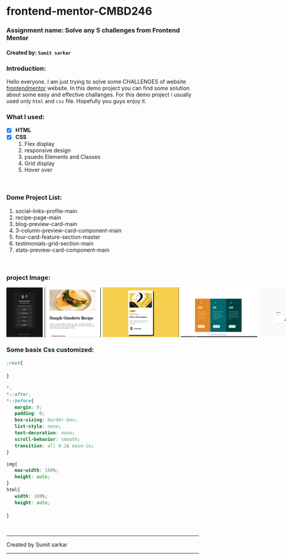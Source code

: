 <!-- ---markdown--  -->
# frontend-mentor-CMBD246
### __Assignment name:__   Solve any 5 challenges from Frontend Mentor
#### Created by: `Sumit sarkar`

### __Introduction__:
Hello everyone. I am just trying to solve some CHALLENGES of  website [frontendmentor] website. In this demo project you can find some solution about some easy and effective challanges. For this demo project i usually used only `html` and `css` file. Hopefully you guys enjoy it.

<!-- ---link--- -->
[frontendmentor]:https://www.frontendmentor.io/home

### What I used:
- [X] __HTML__
- [X] __CSS__   
     1. Flex display
     2. responsive design
     3. psuedo Elements and Classes
     4. Grid display
     5. Hover over
     
<br/>

### Dome Project List:
1. social-links-profile-main
2. recipe-page-main
3. blog-preview-card-main
4. 3-column-preview-card-component-main
5. four-card-feature-section-master
6. testimonials-grid-section-main
7. stats-preview-card-component-main

<br/>

### project Image:
<div style="display:flex; gap:5px">
<img src="./img folder/social-page-main.png" alt="social-links-profile-main" width="200" height="130">

<img src="./img folder/recipe-page-main.png" alt="recipe-page-main" width="200" height="130">

<img src="./img folder/blog-priview-card-main.png" alt="blog-preview-card-main" width="200" height="130">
<img src="./img folder/image4.png" alt="3-column-preview-card-component-main" width="200" height="130">
<img src="./img folder/image 5.png" alt="four-card-feature-section-master
" width="200" height="130">
<img src="./img folder/testimonials-grid-section-main.png" alt="testimonials-grid-section-main
" width="200" height="130">
<img src="./img folder/stats-preview-card-component-main.png" alt="stats-preview-card-component-main
" width="200" height="130">


</div>

### Some basix Css customized:

 ```css
 :root{
   
 }
 ````
 ```css
 *, 
 *::after, 
 *::before{
    margin: 0;
    padding: 0;
    box-sizing: border-box; 
    list-style: none;
    text-decoration: none;
    scroll-behavior: smooth;
    transition: all 0.2s ease-in;   
}
 ````
 ``` css
img{
    max-width: 100%;
    height: auto;
}
html{
    width: 100%;
    height: auto;

}
 ````
<br/>

<hr/>
 <p>Created by Sumit sarkar </p>
<hr/>


 
 


   

























